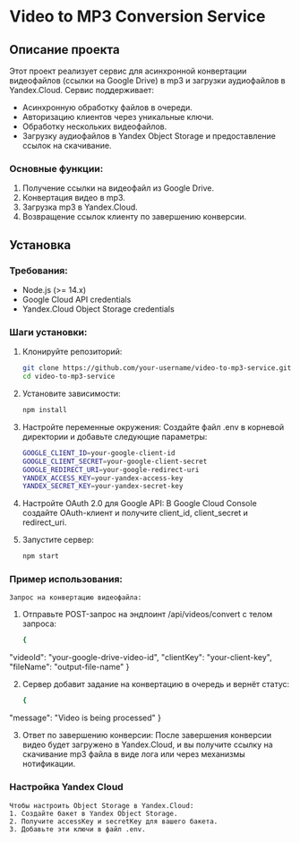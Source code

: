 # Video to MP3 Conversion Service

## Описание проекта

Этот проект реализует сервис для асинхронной конвертации видеофайлов (ссылки на Google Drive) в mp3 и загрузки аудиофайлов в Yandex.Cloud. Сервис поддерживает:
- Асинхронную обработку файлов в очереди.
- Авторизацию клиентов через уникальные ключи.
- Обработку нескольких видеофайлов.
- Загрузку аудиофайлов в Yandex Object Storage и предоставление ссылок на скачивание.

### Основные функции:
1. Получение ссылки на видеофайл из Google Drive.
2. Конвертация видео в mp3.
3. Загрузка mp3 в Yandex.Cloud.
4. Возвращение ссылок клиенту по завершению конверсии.

## Установка

### Требования:
- Node.js (>= 14.x)
- Google Cloud API credentials
- Yandex.Cloud Object Storage credentials

### Шаги установки:
1. Клонируйте репозиторий:
   ```bash
   git clone https://github.com/your-username/video-to-mp3-service.git
   cd video-to-mp3-service

2. Установите зависимости:
   ```bash
   npm install

3. Настройте переменные окружения: Создайте файл .env в корневой директории и добавьте следующие параметры:
   ```bash
   GOOGLE_CLIENT_ID=your-google-client-id
   GOOGLE_CLIENT_SECRET=your-google-client-secret
   GOOGLE_REDIRECT_URI=your-google-redirect-uri
   YANDEX_ACCESS_KEY=your-yandex-access-key
   YANDEX_SECRET_KEY=your-yandex-secret-key

4. Настройте OAuth 2.0 для Google API:
    В Google Cloud Console создайте OAuth-клиент и получите client_id, client_secret и redirect_uri.

5. Запустите сервер:
   ```bash
   npm start

### Пример использования:
    Запрос на конвертацию видеофайла:
1. Отправьте POST-запрос на эндпоинт /api/videos/convert с телом запроса:
   ```bash
   {
  "videoId": "your-google-drive-video-id",
  "clientKey": "your-client-key",
  "fileName": "output-file-name"
   }

2. Сервер добавит задание на конвертацию в очередь и вернёт статус:
   ```bash
   {
  "message": "Video is being processed"
   }

3. Ответ по завершению конверсии:
    После завершения конверсии видео будет загружено в Yandex.Cloud, и вы получите ссылку на скачивание mp3 файла в виде лога или через механизмы нотификации.

### Настройка Yandex Cloud
    Чтобы настроить Object Storage в Yandex.Cloud:
    1. Создайте бакет в Yandex Object Storage.
    2. Получите accessKey и secretKey для вашего бакета.
    3. Добавьте эти ключи в файл .env.
